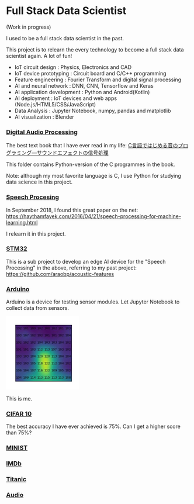 # Full Stack Data Scientist

(Work in progress)

I used to be a full stack data scientist in the past.

This project is to relearn the every technology to become a full stack data scientist again. A lot of fun!

- IoT circuit design : Physics, Electronics and CAD
- IoT device prototyping : Circuit board and C/C++ programming
- Feature engineering : Fourier Transform and digital signal processing
- AI and neural network : DNN, CNN, Tensorflow and Keras
- AI application development : Python and Android(Kotlin)
- AI deployment : IoT devices and web apps (Node.js/HTML5/CSS/JavaScript)
- Data Analysis : Jupyter Notebook, numpy, pandas and matplotlib
- AI visualization : Blender

### [Digital Audio Processing](DigitalAudioProcessing)

The best text book that I have ever read in my life: [C言語ではじめる音のプログラミング―サウンドエフェクトの信号処理](https://www.ohmsha.co.jp/book/9784274206504/)

This folder contains Python-version of the C programmes in the book.

Note: although my most favorite language is C, I use Python for studying data science in this project.

### [Speech Procesing](SpeechProcessing)

In September 2018, I found this great paper on the net: https://haythamfayek.com/2016/04/21/speech-processing-for-machine-learning.html

I relearn it in this project.

### [STM32](STM32)

This is a sub project to develop an edge AI device for the "Speech Processing" in the above, referring to my past project: https://github.com/araobp/acoustic-features

### [Arduino](Arduino)

Arduino is a device for testing sensor modules. Let Jupyter Notebook to collect data from sensors.

<img src='doc/me.jpg' width=200>

This is me.

### [CIFAR 10](CIFAR10)

The best accuracy I have ever achieved is 75%. Can I get a higher score than 75%?

### [MINIST](MNIST)

### [IMDb](IMDb)

### [Titanic](Titanic)

### [Audio](Audio)
